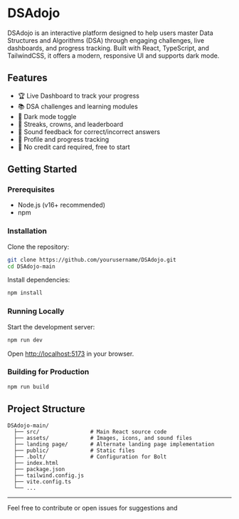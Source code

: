 # DSAdojo

DSAdojo is an interactive platform designed to help users master Data Structures and Algorithms (DSA) through engaging challenges, live dashboards, and progress tracking. Built with React, TypeScript, and TailwindCSS, it offers a modern, responsive UI and supports dark mode.

## Features

- 🏆 Live Dashboard to track your progress
- 📚 DSA challenges and learning modules
- 🌙 Dark mode toggle
- 🎯 Streaks, crowns, and leaderboard
- 🔔 Sound feedback for correct/incorrect answers
- 👤 Profile and progress tracking
- 🚀 No credit card required, free to start

## Getting Started

### Prerequisites

- Node.js (v16+ recommended)
- npm

### Installation

Clone the repository:

```sh
git clone https://github.com/yourusername/DSAdojo.git
cd DSAdojo-main
```

Install dependencies:

```sh
npm install
```

### Running Locally

Start the development server:

```sh
npm run dev
```

Open [http://localhost:5173](http://localhost:5173) in your browser.

### Building for Production

```sh
npm run build
```

## Project Structure

```
DSAdojo-main/
  ├── src/                # Main React source code
  ├── assets/             # Images, icons, and sound files
  ├── landing page/       # Alternate landing page implementation
  ├── public/             # Static files
  ├── .bolt/              # Configuration for Bolt
  ├── index.html
  ├── package.json
  ├── tailwind.config.js
  ├── vite.config.ts
  └── ...
```

---

Feel free to contribute or open issues for suggestions and
